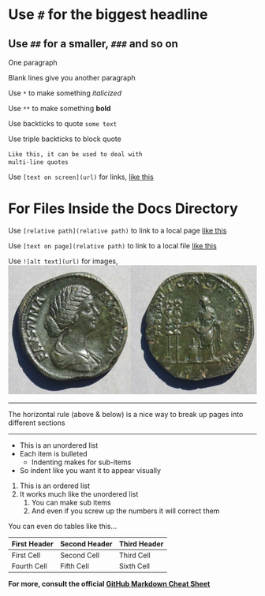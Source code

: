 # Use `#` for the biggest headline

## Use `##` for a smaller, `###` and so on

One paragraph

Blank lines give you another paragraph

Use `*` to make something *italicized*

Use `**` to make something **bold**

Use backticks to quote `some text`

Use triple backticks to block quote

```
Like this, it can be used to deal with
multi-line quotes
```
Use `[text on screen](url)` for links, [like this](https://google.com)

# For Files Inside the Docs Directory

Use `[relative path](relative path)` to link to a local page [like this](second_page.md)

Use `[text on page](relative path)` to link to a local file [like this](images/sample.jpg)

Use `![alt text](url)` for images, ![Empress Faustina](images/sample.jpg)
	
---

The horizontal rule (above & below) is a nice way to break up pages into different sections

---

* This is an unordered list
* Each item is bulleted
	* Indenting makes for sub-items
* So indent like you want it to appear visually

1. This is an ordered list
2. It works much like the unordered list
	1. You can make sub items
	3. And even if you screw up the numbers it will correct them
	
You can even do tables like this...

First Header | Second Header | Third Header
------------ | ------------- | ------------
First Cell | Second Cell | Third Cell
Fourth Cell | Fifth Cell | Sixth Cell

**For more, consult the official [GitHub Markdown Cheat Sheet](https://guides.github.com/pdfs/markdown-cheatsheet-online.pdf)**
